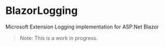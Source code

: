 # BlazorLogging
Microsoft Extension Logging implementation for ASP.Net Blazor

> Note: This is a work in progress.
